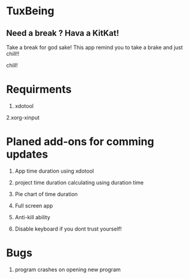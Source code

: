 # TuxBeing

## Need a break ? Hava a KitKat!


Take a break for god sake!
This app remind you to take a brake and just chill!!

chill!

# Requirments

1. xdotool

2.xorg-xinput


# Planed add-ons for comming updates

1. App time duration using xdotool

2. project time duration calculating using duration time

3. Pie chart of time duration 

4. Full screen app

5. Anti-kill ability

6. Disable keyboard if you dont trust yourself!

# Bugs
1. program crashes on opening new program

